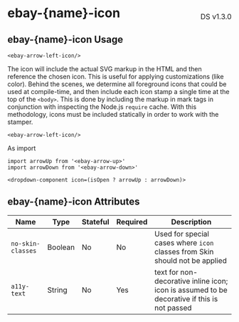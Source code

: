 <h1 style='display: flex; justify-content: space-between; align-items: center;'>
    <span>
        ebay-{name}-icon
    </span>
    <span style='font-weight: normal; font-size: medium; margin-bottom: -15px;'>
        DS v1.3.0
    </span>
</h1>

## ebay-{name}-icon Usage

```marko
<ebay-arrow-left-icon/>
```

The icon will include the actual SVG markup in the HTML and then reference the chosen icon. This is useful for applying customizations (like color). Behind the scenes, we determine all foreground icons that could be used at compile-time, and then include each icon stamp a single time at the top of the `<body>`. This is done by including the markup in mark tags in conjunction with inspecting the Node.js `require` cache. With this methodology, icons must be included statically in order to work with the stamper.

```marko
<ebay-arrow-left-icon/>
```

As import
```marko
import arrowUp from '<ebay-arrow-up>'
import arrowDown from '<ebay-arrow-down>'

<dropdown-component icon=(isOpen ? arrowUp : arrowDown)>
```

## ebay-{name}-icon Attributes

Name | Type | Stateful | Required | Description
--- | --- | --- | --- | ---
`no-skin-classes` | Boolean | No | No | Used for special cases where `icon` classes from Skin should not be applied
`a11y-text` | String | No | Yes | text for non-decorative inline icon; icon is assumed to be decorative if this is not passed
